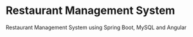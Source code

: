 
# Restaurant Management System 
 Restaurant Management System using Spring Boot, MySQL and Angular
